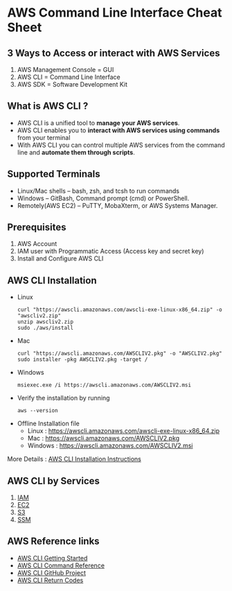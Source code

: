 # AWS Command Line Interface Cheat Sheet

## 3 Ways to Access or interact with AWS Services

1. AWS Management Console = GUI
2. AWS CLI = Command Line Interface
3. AWS SDK = Software Development Kit
## What is AWS CLI ?  
* AWS CLI is a unified tool to **manage your AWS services**. 
* AWS CLI enables you to **interact with AWS services using commands** from your terminal  
* With AWS CLI you can control multiple AWS services from the command line and **automate them through scripts**.

## Supported Terminals
* Linux/Mac shells  – bash, zsh, and tcsh to run commands
* Windows           – GitBash, Command prompt (cmd) or PowerShell.
* Remotely(AWS EC2) – PuTTY, MobaXterm, or AWS Systems Manager.

## Prerequisites
1. AWS Account
2. IAM user with Programmatic Access (Access key and secret key)
3. Install and Configure AWS CLI

## AWS CLI Installation

* Linux
    ```
    curl "https://awscli.amazonaws.com/awscli-exe-linux-x86_64.zip" -o "awscliv2.zip"
    unzip awscliv2.zip
    sudo ./aws/install
    ```
* Mac
    ```
    curl "https://awscli.amazonaws.com/AWSCLIV2.pkg" -o "AWSCLIV2.pkg"
    sudo installer -pkg AWSCLIV2.pkg -target /
    ```
* Windows
    ```
    msiexec.exe /i https://awscli.amazonaws.com/AWSCLIV2.msi
    ```
* Verify the installation by running  
    ```
    aws --version
    ```
* Offline Installation file  
    * Linux : https://awscli.amazonaws.com/awscli-exe-linux-x86_64.zip  
    * Mac : https://awscli.amazonaws.com/AWSCLIV2.pkg  
    * Windows : https://awscli.amazonaws.com/AWSCLIV2.msi

More Details : [AWS CLI Installation Instructions](https://docs.aws.amazon.com/cli/latest/userguide/getting-started-install.html#getting-started-install-instructions)
## AWS CLI by Services
1. [IAM](/01-IAM/)
2. [EC2](/02-EC2/)
3. [S3](/03-S3/)
4. [SSM](/04-SSM/)
## AWS Reference links
* [AWS CLI Getting Started](https://docs.aws.amazon.com/cli/latest/userguide/cli-chap-welcome.html)
* [AWS CLI Command Reference](https://docs.aws.amazon.com/cli/latest/reference)
* [AWS CLI GitHub Project](https://github.com/aws/aws-cli)
* [AWS CLI Return Codes](https://docs.aws.amazon.com/cli/latest/topic/return-codes.html)
